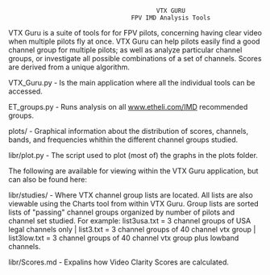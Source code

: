                                             VTX GURU     
                                      FPV IMD Analysis Tools



VTX Guru is a suite of tools for for FPV pilots, concerning having clear video when multiple pilots fly at once. 
VTX Guru can help pilots easily find a good channel group for multiple pilots; as well as analyze particular 
channel groups, or investigate all possible combinations of a set of channels. Scores are derived from a unique 
algorithm. 



VTX_Guru.py   -  Is the main application where all the individual tools can be accessed.




ET_groups.py  -  Runs analysis on all www.etheli.com/IMD recommended groups.




plots/        -  Graphical information about the distribution of scores, channels, bands, and frequencies 
				 whithin the different channel groups studied.




libr/plot.py  -  The script used to plot (most of) the graphs in the plots folder.







The following are available for viewing within the VTX Guru application, but can also be found here:





libr/studies/ -  Where VTX channel group lists are located. All lists are also viewable using the Charts tool 
				 from within VTX Guru. Group lists are sorted lists of "passing" channel groups organized by 
				 number of pilots and channel set studied. 
				 For example:
				 list3usa.txt = 3 channel groups of USA legal channels only |
				 list3.txt    = 3 channel groups of 40 channel vtx group |
				 list3low.txt = 3 channel groups of 40 channel vtx group plus lowband channels.




libr/Scores.md - Expalins how Video Clarity Scores are calculated. 